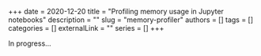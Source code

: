 +++ 
date = 2020-12-20
title = "Profiling memory usage in Jupyter notebooks"
description = ""
slug = "memory-profiler"
authors = []
tags = []
categories = []
externalLink = ""
series = []
+++

In progress...